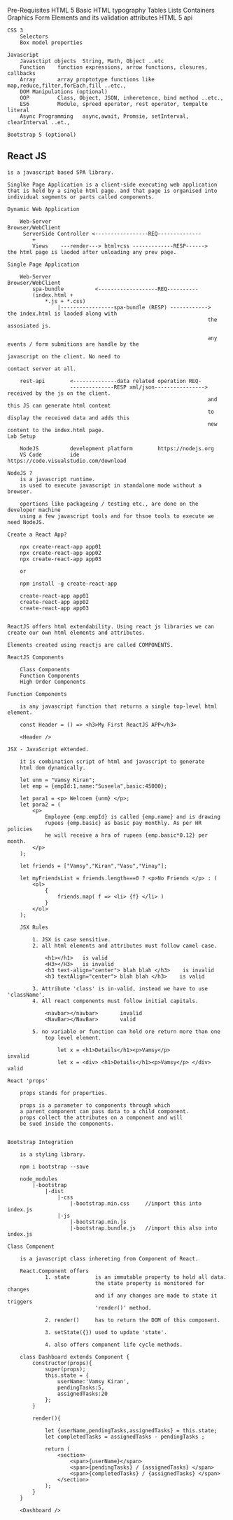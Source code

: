 Pre-Requisites
    HTML 5
        Basic HTML typography
        Tables
        Lists
        Containers
        Graphics
        Form Elements and its validation attributes
        HTML 5 api

    CSS 3
        Selectors
        Box model properties

    Javascript 
        Javasctipt objects  String, Math, Object ..etc
        Function    function expressions, arrow functions, closures, callbacks
        Array       array proptotype functions like map,reduce,filter,forEach,fill ..etc.,
        DOM Manipulations (optional)
        OOP         Class, Object, JSON, inheretence, bind method ..etc.,
        ES6         Module, spreed operator, rest operator, tempalte literal
        Async Programming   async,await, Promsie, setInterval, clearInterval ..et.,

    Bootstrap 5 (optional)

React JS
-----------------------------------------------------------------------------------------------------------------------------

    is a javascript based SPA library.

    Singlke Page Application is a client-side executing web application that is held by a single html page. and that page is organised into individual segments or parts called components.

    Dynamic Web Application

        Web-Server                                              Browser/WebClient
         ServerSide Controller <-----------------REQ--------------
            +
            Views    ---render---> html+css -------------RESP------>    the html page is laoded after unloading any prev page.

    Single Page Application

        Web-Server                                              Browser/WebClient
            spa-bundle          <-------------------REQ----------
            (index.html +
                *.js + *.css)
                    |-----------------spa-bundle (RESP) ------------>   the index.html is laoded along with
                                                                    the assosiated js.

                                                                    any events / form submitions are handle by the
                                                                    javascript on the client. No need to 
                                                                    contact server at all.

        rest-api        <--------------data related operation REQ-  
                        --------------RESP xml/json----------------> received by the js on the client.
                                                                    and this JS can generate html content
                                                                    to display the received data and adds this
                                                                    new content to the index.html page.
    Lab Setup

        NodeJS          development platform        https://nodejs.org
        VS Code         ide                         https://code.visualstudio.com/download

    NodeJS ?
        is a javascript runtime.
        is used to execute javascript in standalone mode without a browser.

        opertions like packageing / testing etc., are done on the developer machine
        using a few javascript tools and for thsoe tools to execute we need NodeJS.

    Create a React App?

        npx create-react-app app01
        npx create-react-app app02
        npx create-react-app app03

        or

        npm install -g create-react-app

        create-react-app app01
        create-react-app app02
        create-react-app app03

    
    ReactJS offers html extendability. Using react js libraries we can
    create our own html elements and attributes.

    Elements created using reactjs are called COMPONENTS.

    ReactJS Components

        Class Components
        Function Components
        High Order Components

    Function Components

        is any javascript function that returns a single top-level html element.

        const Header = () => <h3>My First ReactJS APP</h3>

        <Header />

    JSX - JavaScript eXtended.

        it is combination script of html and javascript to generate
        html dom dynamically.

        let unm = "Vamsy Kiran";
        let emp = {empId:1,name:"Suseela",basic:45000};

        let para1 = <p> Welcoem {unm} </p>;
        let para2 = (
            <p>
                Employee {emp.empId} is called {emp.name} and is drawing
                rupees {emp.basic} as basic pay monthly. As per HR policies
                he will receive a hra of rupees {emp.basic*0.12} per month.
            </p>
        );

        let friends = ["Vamsy","Kiran","Vasu","Vinay"];

        let myFriendsList = friends.length===0 ? <p>No Friends </p> : (
            <ol>
                {
                    friends.map( f => <li> {f} </li> )
                }
            </ol>
        );

        JSX Rules
            
            1. JSX is case sensitive.
            2. all html elements and attributes must follow camel case.

                <h1></h1>   is valid
                <H3></H3>   is invalid
                <h3 text-align="center"> blah blah </h3>    is invalid
                <h3 textAlign="center"> blah blah </h3>    is valid
            
            3. Attribute 'class' is in-valid, instead we have to use 'className'.
            4. All react components must follow initial capitals.

                <navbar></navbar>       invalid
                <NavBar></NavBar>       valid

            5. no variable or function can hold ore return more than one
                top level element.

                    let x = <h1>Details</h1><p>Vamsy</p>                invalid
                    let x = <div> <h1>Details</h1><p>Vamsy</p> </div>   valid
    
    React 'props'

        props stands for properties.

        props is a parameter to components through which 
        a parent component can pass data to a child component.
        props collect the attributes on a component and will
        be sued inside the components.
        

    Bootstrap Integration

        is a styling library.

        npm i bootstrap --save

        node_modules
            |-bootstrap
                |-dist
                    |-css
                        |-bootstrap.min.css     //import this into index.js
                    |-js
                        |-bootstrap.min.js
                        |-bootstrap.bundle.js   //import this also into index.js

    Class Component

        is a javascript class inhereting from Component of React.

        React.Component offers
                1. state        is an immutable property to hold all data.
                                the state property is monitored for changes
                                and if any changes are made to state it triggers
                                'render()' method.

                2. render()     has to return the DOM of this component.

                3. setState({}) used to update 'state'.

                4. also offers component life cycle methods.

        class Dashboard extends Component {
            constructor(props){
                super(props);
                this.state = {
                    userName:'Vamsy Kiran',
                    pendingTasks:5,
                    assignedTasks:20
                };
            }

            render(){

                let {userName,pendingTasks,assignedTasks} = this.state;
                let completedTasks = assignedTasks - pendingTasks ;

                return (
                    <section>
                        <span>{userName}</span>
                        <span>{pendingTasks} / {assignedTasks} </span>
                        <span>{completedTasks} / {assignedTasks} </span>
                    </section>
                );
            }
        }

        <Dashboard />


